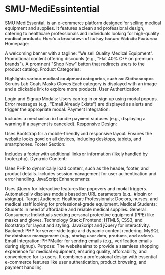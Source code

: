 # SMU-MediEssintential
SMU MediEssential, is an e-commerce platform designed for selling medical equipment and supplies. It features a clean and professional design, catering to healthcare professionals and individuals looking for high-quality medical products. Here's a breakdown of its key feature
Website Features:
Homepage:

A welcoming banner with a tagline: "We sell Quality Medical Equipment".
Promotional content offering discounts (e.g., "Flat 40% OFF on premium brands").
A prominent "Shop Now" button that redirects users to the product catalog.
Product Categories:

Highlights various medical equipment categories, such as:
Stethoscopes
Scrubs
Lab Coats
Masks
Gloves
Each category is displayed with an image and a clickable link to explore more products.
User Authentication:

Login and Signup Modals:
Users can log in or sign up using modal popups.
Error messages (e.g., "Email Already Exists") are displayed as alerts and trigger the appropriate modal.
Payment Integration:

Includes a mechanism to handle payment statuses (e.g., displaying a warning if a payment is canceled).
Responsive Design:

Uses Bootstrap for a mobile-friendly and responsive layout.
Ensures the website looks good on all devices, including desktops, tablets, and smartphones.
Footer Section:

Includes a footer with additional links or information (likely handled by footer.php).
Dynamic Content:

Uses PHP to dynamically load content, such as the header, footer, and product details.
Includes session management for user authentication and error handling.
JavaScript Enhancements:

Uses jQuery for interactive features like popovers and modal triggers.
Automatically displays modals based on URL parameters (e.g., #login or #signup).
Target Audience:
Healthcare Professionals: Doctors, nurses, and medical staff looking for professional-grade equipment.
Medical Students: Students in need of affordable and reliable medical supplies.
General Consumers: Individuals seeking personal protective equipment (PPE) like masks and gloves.
Technology Stack:
Frontend:
HTML5, CSS3, and Bootstrap for layout and styling.
JavaScript and jQuery for interactivity.
Backend:
PHP for server-side logic and dynamic content rendering.
MySQL for database management (e.g., storing user data, products, and orders).
Email Integration:
PHPMailer for sending emails (e.g., verification emails during signup).
Purpose:
The website aims to provide a seamless shopping experience for medical equipment, ensuring quality, affordability, and convenience for its users. It combines a professional design with essential e-commerce features like user authentication, product browsing, and payment handling.
